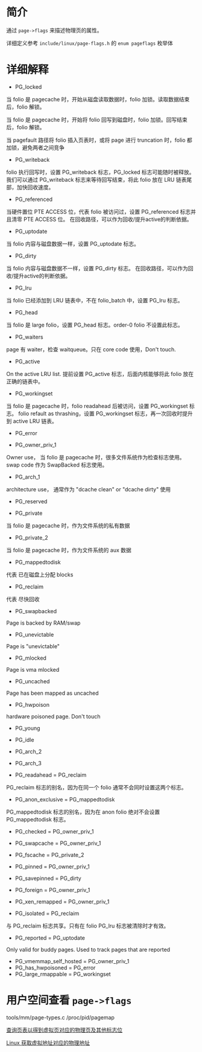 # 简介

通过 `page->flags` 来描述物理页的属性。

详细定义参考 `include/linux/page-flags.h` 的 `enum pageflags` 枚举体

# 详细解释

* PG_locked

当 folio 是 pagecache 时，开始从磁盘读取数据时，folio 加锁。读取数据结束后，folio 解锁。

当 folio 是 pagecache 时，开始将 folio 回写到磁盘时，folio 加锁。回写结束后，folio 解锁。

当 pagefault 路径将 folio 插入页表时，或将 page 进行 truncation 时，folio 都加锁，避免两者之间竞争

* PG_writeback

folio 执行回写时，设置 PG_writeback 标志，PG_locked 标志可能随时被释放。
我们可以通过 PG_writeback 标志来等待回写结束，将此 folio 放在 LRU 链表尾部，加快回收速度。

* PG_referenced

当硬件置位 PTE ACCESS 位，代表 folio 被访问过，设置 PG_referenced 标志并且清零 PTE ACCESS 位。
在回收路径，可以作为回收/提升active的判断依据。

* PG_uptodate

当 folio 内容与磁盘数据一样，设置 PG_uptodate 标志。

* PG_dirty

当 folio 内容与磁盘数据不一样，设置 PG_dirty 标志。
在回收路径，可以作为回收/提升active的判断依据。

* PG_lru

当 folio 已经添加到 LRU 链表中，不在 folio_batch 中，设置 PG_lru 标志。

* PG_head

当 folio 是 large folio，设置 PG_head 标志。order-0 folio 不设置此标志。

* PG_waiters

page 有 waiter，检查 waitqueue。只在 core code 使用，Don't touch.

* PG_active

On the active LRU list. 提前设置 PG_active 标志，后面内核能够将此 folio 放在正确的链表中。

* PG_workingset

当 folio 是 pagecache 时，folio readahead 后被访问，设置 PG_workingset 标志。
folio refault as thrashing，设置 PG_workingset 标志，再一次回收时提升到 active LRU 链表。

* PG_error



* PG_owner_priv_1

Owner use，
当 folio 是 pagecache 时，很多文件系统作为检查标志使用。swap code 作为 SwapBacked 标志使用。

* PG_arch_1

architecture use，
通常作为 "dcache clean" or "dcache dirty" 使用

* PG_reserved



* PG_private

当 folio 是 pagecache 时，作为文件系统的私有数据

* PG_private_2

当 folio 是 pagecache 时，作为文件系统的 aux 数据

* PG_mappedtodisk

代表 已在磁盘上分配 blocks

* PG_reclaim

代表 尽快回收

* PG_swapbacked

Page is backed by RAM/swap

* PG_unevictable

Page is "unevictable"

* PG_mlocked

Page is vma mlocked

* PG_uncached

Page has been mapped as uncached

* PG_hwpoison

hardware poisoned page. Don't touch

* PG_young
* PG_idle
* PG_arch_2
* PG_arch_3

* PG_readahead = PG_reclaim

PG_reclaim 标志的别名，因为在同一个 folio 通常不会同时设置这两个标志。

* PG_anon_exclusive = PG_mappedtodisk

PG_mappedtodisk 标志的别名，因为在 anon folio 绝对不会设置 PG_mappedtodisk 标志。

* PG_checked = PG_owner_priv_1
* PG_swapcache = PG_owner_priv_1
* PG_fscache = PG_private_2
* PG_pinned = PG_owner_priv_1
* PG_savepinned = PG_dirty
* PG_foreign = PG_owner_priv_1
* PG_xen_remapped = PG_owner_priv_1

* PG_isolated = PG_reclaim

与 PG_reclaim 标志共享。只有在 folio PG_lru 标志被清除时才有效。

* PG_reported = PG_uptodate

Only valid for buddy pages. Used to track pages that are reported

* PG_vmemmap_self_hosted = PG_owner_priv_1
* PG_has_hwpoisoned = PG_error
* PG_large_rmappable = PG_workingset

# 用户空间查看 `page->flags`

tools/mm/page-types.c
/proc/pid/pagemap

[查询页表以得到虚拟页对应的物理页及其他标志位](https://zhou-yuxin.github.io/articles/2018/%E9%A1%B5%E8%A1%A8%E6%93%8D%E4%BD%9C%EF%BC%88%E4%B8%80%EF%BC%89%E2%80%94%E2%80%94%E6%9F%A5%E8%AF%A2%E9%A1%B5%E8%A1%A8%E4%BB%A5%E5%BE%97%E5%88%B0%E8%99%9A%E6%8B%9F%E9%A1%B5%E5%AF%B9%E5%BA%94%E7%9A%84%E7%89%A9%E7%90%86%E9%A1%B5%E5%8F%8A%E5%85%B6%E4%BB%96%E6%A0%87%E5%BF%97%E4%BD%8D/index.html)

[Linux 获取虚拟地址对应的物理地址](https://zhou-yuxin.github.io/articles/2017/Linux%20%E8%8E%B7%E5%8F%96%E8%99%9A%E6%8B%9F%E5%9C%B0%E5%9D%80%E5%AF%B9%E5%BA%94%E7%9A%84%E7%89%A9%E7%90%86%E5%9C%B0%E5%9D%80/index.html)
